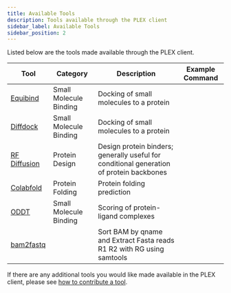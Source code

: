 ```yaml
---
title: Available Tools
description: Tools available through the PLEX client
sidebar_label: Available Tools
sidebar_position: 2
---
```


Listed below are the tools made available through the PLEX client.

| Tool | Category | Description | Example Command |
| -------- | -------- | -------- | --- | 
| [Equibind](https://github.com/labdao/plex/blob/main/tools/equibind.json) | Small Molecule Binding | Docking of small molecules to a protein |  |
| [Diffdock]( https://github.com/labdao/plex/blob/main/tools/diffdock.json) | Small Molecule Binding | Docking of small molecules to a protein |  |
| [RF Diffusion](https://github.com/labdao/plex/blob/main/tools/rfdiffusion.json) | Protein Design | Design protein binders; generally useful for conditional generation of protein backbones |  |
| [Colabfold](https://github.com/labdao/plex/blob/main/tools/colabfold-mini.json) | Protein Folding | Protein folding prediction |  |
| [ODDT](https://github.com/labdao/plex/blob/main/tools/oddt.json) | Small Molecule Binding | Scoring of protein-ligand complexes |  |
| [bam2fastq](https://github.com/labdao/plex/blob/main/tools/bam2fastq.json) |  | Sort BAM by qname and Extract Fasta reads R1 R2 with RG using samtools |  |

If there are any additional tools you would like made available in the PLEX client, please see [how to contribute a tool](/get-involved/how-to-contribute-a-tool).